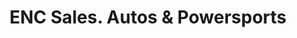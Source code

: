 ---
title: "ENC Sales. Autos & Powersports"
url: /washington/enc-sales-autos-und-powersports/
shop: Autohaus
---